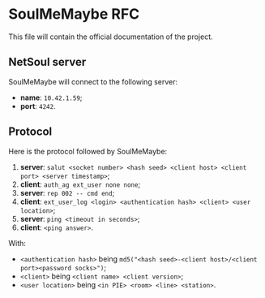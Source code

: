 # SoulMeMaybe RFC

This file will contain the official documentation of the project.

## NetSoul server

SoulMeMaybe will connect to the following server:

* **name**: `10.42.1.59`;
* **port**: `4242`.

## Protocol

Here is the protocol followed by SoulMeMaybe:

1. **server**: `salut <socket number> <hash seed> <client host> <client port> <server timestamp>`;
2. **client**: `auth_ag ext_user none none`;
3. **server**: `rep 002 -- cmd end`;
4. **client**: `ext_user_log <login> <authentication hash> <client> <user location>`;
5. **server**: `ping <timeout in seconds>`;
6. **client**: `<ping answer>`.

With:

* `<authentication hash>` being `md5("<hash seed>-<client host>/<client port><password socks>")`;
* `<client>` being `<client name> <client version>`;
* `<user location>` being `<in PIE> <room> <line> <station>`.
